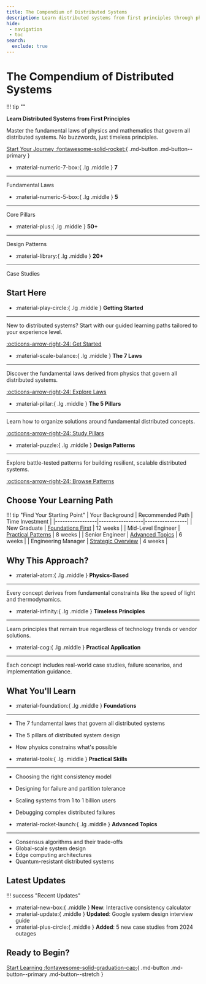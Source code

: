 ```yaml
---
title: The Compendium of Distributed Systems
description: Learn distributed systems from first principles through physics and mathematics
hide:
 - navigation
 - toc
search:
  exclude: true
---
```


# The Compendium of Distributed Systems

!!! tip ""

 **Learn Distributed Systems from First Principles**
 
 Master the fundamental laws of physics and mathematics that govern all distributed systems.
 No buzzwords, just timeless principles.
 
 [Start Your Journey :fontawesome-solid-rocket:](introduction/getting-started/){ .md-button .md-button--primary }

<div class="grid cards" markdown>

- :material-numeric-7-box:{ .lg .middle } **7**
 
 ---
 
 Fundamental Laws

- :material-numeric-5-box:{ .lg .middle } **5**
 
 ---
 
 Core Pillars

- :material-plus:{ .lg .middle } **50+**
 
 ---
 
 Design Patterns

- :material-library:{ .lg .middle } **20+**
 
 ---
 
 Case Studies

</div>

## Start Here

<div class="grid cards" markdown>

- :material-play-circle:{ .lg .middle } __Getting Started__

 ---

 New to distributed systems? Start with our guided learning paths tailored to your experience level.

 [:octicons-arrow-right-24: Get Started](introduction/getting-started/)

- :material-scale-balance:{ .lg .middle } __The 7 Laws__

 ---

 Discover the fundamental laws derived from physics that govern all distributed systems.

 [:octicons-arrow-right-24: Explore Laws](part1-axioms/)

- :material-pillar:{ .lg .middle } __The 5 Pillars__

 ---

 Learn how to organize solutions around fundamental distributed concepts.

 [:octicons-arrow-right-24: Study Pillars](part2-pillars/)

- :material-puzzle:{ .lg .middle } __Design Patterns__

 ---

 Explore battle-tested patterns for building resilient, scalable distributed systems.

 [:octicons-arrow-right-24: Browse Patterns](patterns/)

</div>

## Choose Your Learning Path

!!! tip "Find Your Starting Point"
| Your Background | Recommended Path | Time Investment |
 |-----------------|------------------|-----------------|
 | New Graduate | [Foundations First](introduction/getting-started/#path-1-foundation-builder-new-graduates) | 12 weeks |
 | Mid-Level Engineer | [Practical Patterns](introduction/getting-started/#path-2-practical-problem-solver-mid-level-engineers) | 8 weeks |
 | Senior Engineer | [Advanced Topics](introduction/getting-started/#path-3-system-designer-senior-engineers) | 6 weeks |
 | Engineering Manager | [Strategic Overview](introduction/getting-started/#path-4-technical-leader-managersarchitects) | 4 weeks |


## Why This Approach?

<div class="grid cards" markdown>

- :material-atom:{ .lg .middle } __Physics-Based__

 ---

 Every concept derives from fundamental constraints like the speed of light and thermodynamics.

- :material-infinity:{ .lg .middle } __Timeless Principles__

 ---

 Learn principles that remain true regardless of technology trends or vendor solutions.

- :material-cog:{ .lg .middle } __Practical Application__

 ---

 Each concept includes real-world case studies, failure scenarios, and implementation guidance.

</div>

## What You'll Learn

<div class="grid cards" markdown>

- :material-foundation:{ .lg .middle } __Foundations__

 ---

 - The 7 fundamental laws that govern all distributed systems
 - The 5 pillars of distributed system design 
 - How physics constrains what's possible

- :material-tools:{ .lg .middle } __Practical Skills__

 ---

 - Choosing the right consistency model
 - Designing for failure and partition tolerance
 - Scaling systems from 1 to 1 billion users
 - Debugging complex distributed failures

- :material-rocket-launch:{ .lg .middle } __Advanced Topics__

 ---

 - Consensus algorithms and their trade-offs
 - Global-scale system design
 - Edge computing architectures
 - Quantum-resistant distributed systems

</div>

## Latest Updates

!!! success "Recent Updates"
 - :material-new-box:{ .middle } **New**: Interactive consistency calculator
 - :material-update:{ .middle } **Updated**: Google system design interview guide 
 - :material-plus-circle:{ .middle } **Added**: 5 new case studies from 2024 outages

## Ready to Begin?

[Start Learning :fontawesome-solid-graduation-cap:](introduction/getting-started/){ .md-button .md-button--primary .md-button--stretch }